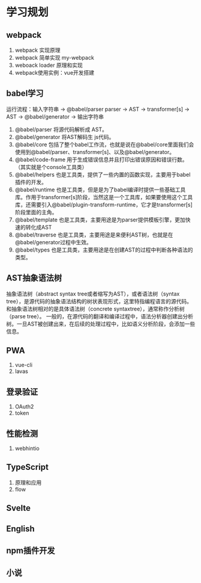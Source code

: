 # 学习规划

## webpack

1. webpack 实现原理
2. webpack 简单实现 my-webpack
3. weboack loader 原理和实现
4. webpack使用实例：vue开发搭建  

## babel学习

运行流程：输入字符串 -> @babel/parser parser -> AST -> transformer[s] -> AST -> @babel/generator -> 输出字符串

1. @babel/parser 将源代码解析成 AST。
2. @babel/generator 将AST解码生 js代码。
3. @babel/core 包括了整个babel工作流，也就是说在@babel/core里面我们会使用到@babel/parser、transformer[s]、以及@babel/generator。
4. @babel/code-frame 用于生成错误信息并且打印出错误原因和错误行数。（其实就是个console工具类）
5. @babel/helpers 也是工具类，提供了一些内置的函数实现，主要用于babel插件的开发。
6. @babel/runtime 也是工具类，但是是为了babel编译时提供一些基础工具库。作用于transformer[s]阶段，当然这是一个工具库，如果要使用这个工具库，还需要引入@babel/plugin-transform-runtime，它才是transformer[s]阶段里面的主角。
7. @babel/template 也是工具类，主要用途是为parser提供模板引擎，更加快速的转化成AST
8. @babel/traverse 也是工具类，主要用途是来便利AST树，也就是在@babel/generator过程中生效。
9. @babel/types 也是工具类，主要用途是在创建AST的过程中判断各种语法的类型。

## AST抽象语法树

抽象语法树（abstract syntax tree或者缩写为AST），或者语法树（syntax tree），是源代码的抽象语法结构的树状表现形式，这里特指编程语言的源代码。
和抽象语法树相对的是具体语法树（concrete syntaxtree），通常称作分析树（parse tree）。
一般的，在源代码的翻译和编译过程中，语法分析器创建出分析树。一旦AST被创建出来，在后续的处理过程中，比如语义分析阶段，会添加一些信息。

## PWA

1. vue-cli
2. lavas

## 登录验证

1. OAuth2
2. token

## 性能检测

1. webhintio

## TypeScript

1. 原理和应用
2. flow

## Svelte

## English

## npm插件开发

## 小说
